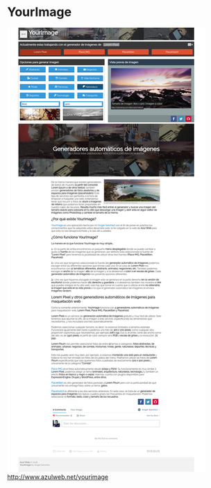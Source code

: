 # YourImage
<img src="https://raw.githubusercontent.com/AngelSanchezAW/YourImage/master/IMG/YourImage.png">
<a href="http://www.azulweb.net/yourimage/">http://www.azulweb.net/yourimage</a>
